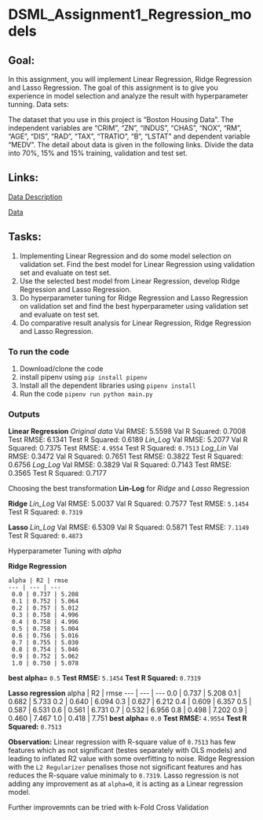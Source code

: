 # DSML_Assignment1_Regression_models

## Goal: 
In this assignment, you will implement Linear Regression, Ridge Regression and Lasso Regression. The goal of this assignment is to give you experience in model selection and analyze the result with hyperparameter tunning. 
Data sets: 

The dataset that you use in this project is “Boston Housing Data”. The independent variables are “CRIM”, “ZN”, “INDUS”, “CHAS”, “NOX”, “RM”, “AGE”, “DIS”, “RAD”, “TAX”, “TRATIO”, “B”, “LSTAT” and dependent variable “MEDV”. The detail about data is given in the following links. 
Divide the data into 70%, 15% and 15% training, validation and test set. 
 
## Links:
[Data Description](https://raw.githubusercontent.com/jbrownlee/Datasets/master/housing.names)

[Data](https://raw.githubusercontent.com/jbrownlee/Datasets/master/housing.csv)

## Tasks:
1.	Implementing Linear Regression and do some model selection on validation set. Find the best model for Linear Regression using validation set and evaluate on test set.
2.	Use the selected best model from Linear Regression, develop Ridge Regression and Lasso Regression. 
3.	Do hyperparameter tuning for Ridge Regression and Lasso Regression on validation set and find the best hyperparameter using validation set and evaluate on test set. 
4.	Do comparative result analysis for Linear Regression, Ridge Regression and Lasso Regression.


### To run the code
1. Download/clone the code
1. install pipenv using `pip install pipenv`
2. Install all the dependent libraries using `pipenv install`
3. Run the code `pipenv run python main.py`

### Outputs

**Linear Regression**
*Original data*
Val RMSE: 5.5598
Val R Squared: 0.7008
Test RMSE: 6.1341
Test R Squared: 0.6189
*Lin_Log*
Val RMSE: 5.2077
Val R Squared: 0.7375
Test RMSE: `4.9554`
Test R Squared: `0.7513`
*Log_Lin*
Val RMSE: 0.3472
Val R Squared: 0.7651
Test RMSE: 0.3822
Test R Squared: 0.6756
*Log_Log*
Val RMSE: 0.3829
Val R Squared: 0.7143
Test RMSE: 0.3565
Test R Squared: 0.7177

Choosing the best transformation **Lin-Log** for *Ridge* and *Lasso* Regression

**Ridge**
*Lin_Log*
Val RMSE: 5.0037
Val R Squared: 0.7577
Test RMSE: `5.1454`
Test R Squared: `0.7319`

**Lasso**
*Lin_Log*
Val RMSE: 6.5309
Val R Squared: 0.5871
Test RMSE: `7.1149`
Test R Squared: `0.4873`

Hyperparameter Tuning with *alpha*

**Ridge Regression**

    alpha | R2 | rmse
    --- | --- | ---
     0.0 | 0.737 | 5.208
     0.1 | 0.752 | 5.064
     0.2 | 0.757 | 5.012
     0.3 | 0.758 | 4.996
     0.4 | 0.758 | 4.996
     0.5 | 0.758 | 5.004
     0.6 | 0.756 | 5.016
     0.7 | 0.755 | 5.030
     0.8 | 0.754 | 5.046
     0.9 | 0.752 | 5.062
     1.0 | 0.750 | 5.078
**best alpha=** `0.5`
**Test RMSE:** `5.1454`
**Test R Squared:** `0.7319`

**Lasso regression**
    alpha | R2 | rmse
    --- | --- | ---
      0.0 | 0.737 | 5.208
      0.1 | 0.682 | 5.733
      0.2 | 0.640 | 6.094
      0.3 | 0.627 | 6.212
      0.4 | 0.609 | 6.357
      0.5 | 0.587 | 6.531
      0.6 | 0.561 | 6.731
      0.7 | 0.532 | 6.956
      0.8 | 0.498 | 7.202
      0.9 | 0.460 | 7.467
      1.0 | 0.418 | 7.751
**best alpha=** `0.0`
**Test RMSE:** `4.9554`
**Test R Squared:** `0.7513`


**Observation:** Linear regression with R-square value of `0.7513` has few features which as not significant (testes separately with OLS models) and leading to inflated R2 value with some overfitting to noise. Ridge Regression with the `L2 Regularizer` penalises those not significant features and has reduces the R-square value minimaly to `0.7319`. Lasso regression is not adding any improvement as at `alpha=0`, it is acting as a Linear regression model.

Further improvemnts can be tried with k-Fold Cross Validation